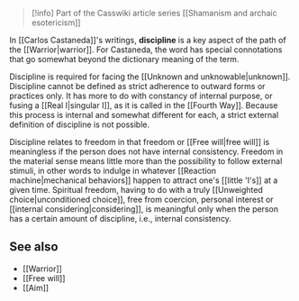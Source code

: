 > [!info] Part of the Casswiki article series [[Shamanism and archaic esotericism]]

In [[Carlos Castaneda]]'s writings, **discipline** is a key aspect of the path of the [[Warrior|warrior]]. For Castaneda, the word has special connotations that go somewhat beyond the dictionary meaning of the term.

Discipline is required for facing the [[Unknown and unknowable|unknown]]. Discipline cannot be defined as strict adherence to outward forms or practices only. It has more to do with constancy of internal purpose, or fusing a [[Real I|singular I]], as it is called in the [[Fourth Way]]. Because this process is internal and somewhat different for each, a strict external definition of discipline is not possible.

Discipline relates to freedom in that freedom or [[Free will|free will]] is meaningless if the person does not have internal consistency. Freedom in the material sense means little more than the possibility to follow external stimuli, in other words to indulge in whatever [[Reaction machine|mechanical behaviors]] happen to attract one's [[little 'I's]] at a given time. Spiritual freedom, having to do with a truly [[Unweighted choice|unconditioned choice]], free from coercion, personal interest or [[internal considering|considering]], is meaningful only when the person has a certain amount of discipline, i.e., internal consistency.

See also
--------

*   [[Warrior]]
*   [[Free will]]
*   [[Aim]]